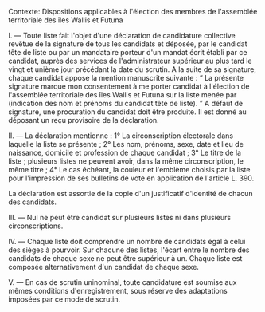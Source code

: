 Contexte: Dispositions applicables à l'élection des membres de l'assemblée territoriale des îles Wallis et Futuna

I. — Toute liste fait l'objet d'une déclaration de candidature collective revêtue de la signature de tous les candidats et déposée, par le candidat tête de liste ou par un mandataire porteur d'un mandat écrit établi par ce candidat, auprès des services de l'administrateur supérieur au plus tard le vingt et unième jour précédant la date du scrutin. A la suite de sa signature, chaque candidat appose la mention manuscrite suivante : “ La présente signature marque mon consentement à me porter candidat à l'élection de l'assemblée territoriale des îles Wallis et Futuna sur la liste menée par (indication des nom et prénoms du candidat tête de liste). ” A défaut de signature, une procuration du candidat doit être produite. Il est donné au déposant un reçu provisoire de la déclaration.

II. — La déclaration mentionne : 1° La circonscription électorale dans laquelle la liste se présente ; 2° Les nom, prénoms, sexe, date et lieu de naissance, domicile et profession de chaque candidat ; 3° Le titre de la liste ; plusieurs listes ne peuvent avoir, dans la même circonscription, le même titre ; 4° Le cas échéant, la couleur et l'emblème choisis par la liste pour l'impression de ses bulletins de vote en application de l'article L. 390.

La déclaration est assortie de la copie d'un justificatif d'identité de chacun des candidats.

III. — Nul ne peut être candidat sur plusieurs listes ni dans plusieurs circonscriptions.

IV. — Chaque liste doit comprendre un nombre de candidats égal à celui des sièges à pourvoir. Sur chacune des listes, l'écart entre le nombre des candidats de chaque sexe ne peut être supérieur à un. Chaque liste est composée alternativement d'un candidat de chaque sexe.

V. — En cas de scrutin uninominal, toute candidature est soumise aux mêmes conditions d'enregistrement, sous réserve des adaptations imposées par ce mode de scrutin.